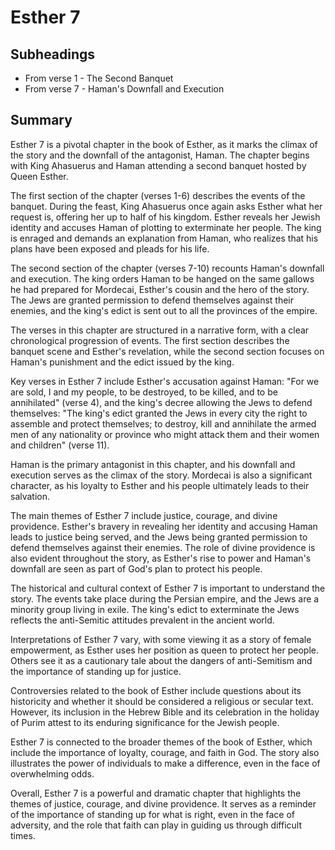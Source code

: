 # Esther 7

## Subheadings

* From verse 1 - The Second Banquet
* From verse 7 - Haman's Downfall and Execution

## Summary

Esther 7 is a pivotal chapter in the book of Esther, as it marks the climax of the story and the downfall of the antagonist, Haman. The chapter begins with King Ahasuerus and Haman attending a second banquet hosted by Queen Esther. 

The first section of the chapter (verses 1-6) describes the events of the banquet. During the feast, King Ahasuerus once again asks Esther what her request is, offering her up to half of his kingdom. Esther reveals her Jewish identity and accuses Haman of plotting to exterminate her people. The king is enraged and demands an explanation from Haman, who realizes that his plans have been exposed and pleads for his life. 

The second section of the chapter (verses 7-10) recounts Haman's downfall and execution. The king orders Haman to be hanged on the same gallows he had prepared for Mordecai, Esther's cousin and the hero of the story. The Jews are granted permission to defend themselves against their enemies, and the king's edict is sent out to all the provinces of the empire.

The verses in this chapter are structured in a narrative form, with a clear chronological progression of events. The first section describes the banquet scene and Esther's revelation, while the second section focuses on Haman's punishment and the edict issued by the king.

Key verses in Esther 7 include Esther's accusation against Haman: "For we are sold, I and my people, to be destroyed, to be killed, and to be annihilated" (verse 4), and the king's decree allowing the Jews to defend themselves: "The king's edict granted the Jews in every city the right to assemble and protect themselves; to destroy, kill and annihilate the armed men of any nationality or province who might attack them and their women and children" (verse 11).

Haman is the primary antagonist in this chapter, and his downfall and execution serves as the climax of the story. Mordecai is also a significant character, as his loyalty to Esther and his people ultimately leads to their salvation.

The main themes of Esther 7 include justice, courage, and divine providence. Esther's bravery in revealing her identity and accusing Haman leads to justice being served, and the Jews being granted permission to defend themselves against their enemies. The role of divine providence is also evident throughout the story, as Esther's rise to power and Haman's downfall are seen as part of God's plan to protect his people.

The historical and cultural context of Esther 7 is important to understand the story. The events take place during the Persian empire, and the Jews are a minority group living in exile. The king's edict to exterminate the Jews reflects the anti-Semitic attitudes prevalent in the ancient world.

Interpretations of Esther 7 vary, with some viewing it as a story of female empowerment, as Esther uses her position as queen to protect her people. Others see it as a cautionary tale about the dangers of anti-Semitism and the importance of standing up for justice. 

Controversies related to the book of Esther include questions about its historicity and whether it should be considered a religious or secular text. However, its inclusion in the Hebrew Bible and its celebration in the holiday of Purim attest to its enduring significance for the Jewish people.

Esther 7 is connected to the broader themes of the book of Esther, which include the importance of loyalty, courage, and faith in God. The story also illustrates the power of individuals to make a difference, even in the face of overwhelming odds.

Overall, Esther 7 is a powerful and dramatic chapter that highlights the themes of justice, courage, and divine providence. It serves as a reminder of the importance of standing up for what is right, even in the face of adversity, and the role that faith can play in guiding us through difficult times.